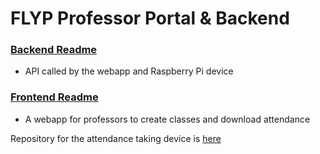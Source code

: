 # FLYP Professor Portal & Backend


### [Backend Readme](backend/README.md)
* API called by the webapp and Raspberry Pi device


### [Frontend Readme](frontend/README.md)
* A webapp for professors to create classes and download attendance 


Repository for the attendance taking device is [here](https://github.com/collier-watkins/FLYP-Pi-Repo)
